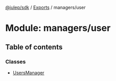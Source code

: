 [@julep/sdk](../README.md) / [Exports](../modules.md) / managers/user

# Module: managers/user

## Table of contents

### Classes

- [UsersManager](../classes/managers_user.UsersManager.md)
